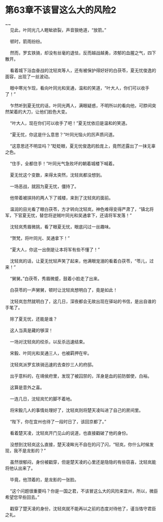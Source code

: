 # 第63章不该冒这么大的风险2
~~<br>&nbsp;&nbsp;&nbsp;&nbsp;见此，叶同光几人睚眦欲裂，声音狠绝道，“放箭。”<br><br>&nbsp;&nbsp;&nbsp;&nbsp;顿时，箭雨纷纷。<br><br>&nbsp;&nbsp;&nbsp;&nbsp;然而，罗玄铁骑，却没有丝毫的退怯，反而越战越勇，浓郁的血腥之气，四下散开。<br><br>&nbsp;&nbsp;&nbsp;&nbsp;看着城下浴血奋战的沈轻岚等人，还有被保护得好好的白茯苓，夏无忧俊逸的面容，出现了一丝波动。<br><br>&nbsp;&nbsp;&nbsp;&nbsp;眼中寒光乍现，看向叶同光和吴通，温和的笑道，“叶大人，你们可以收手了！”<br><br>&nbsp;&nbsp;&nbsp;&nbsp;乍然听到夏无忧的话，叶同光两人，满眼疑惑，不明所以的看向他，可脖间突然架着的大刀，让他们脸色大变。<br><br>&nbsp;&nbsp;&nbsp;&nbsp;“叶大人，现在你们可以收手了吧！”夏无忧依旧是温和的笑道。<br><br>&nbsp;&nbsp;&nbsp;&nbsp;“夏无忧，你这是什么意思？”叶同光恼火的厉声质问道。<br><br>&nbsp;&nbsp;&nbsp;&nbsp;“这意思还不明显吗？”眨眨眼，夏无忧俊逸的脸庞上，竟然还露出了一抹无辜之色。<br><br>&nbsp;&nbsp;&nbsp;&nbsp;“住手，全都住手！”叶同光气急败坏的朝着城楼下喊着。<br><br>&nbsp;&nbsp;&nbsp;&nbsp;夏无忧这个变数，来得太突然，沈轻岚都没想到。<br><br>&nbsp;&nbsp;&nbsp;&nbsp;一场恶战，就因为夏无忧，僵持了。<br><br>&nbsp;&nbsp;&nbsp;&nbsp;他带着被挟持的两人下了城楼，来到了沈轻岚的面前。<br><br>&nbsp;&nbsp;&nbsp;&nbsp;温润的目光看了眼白茯苓，方才转向沈轻岚，神色难得变得严肃了，“镇北将军，下官夏无忧，替您将逆贼叶同光和吴通拿下，还请将军发落！”<br><br>&nbsp;&nbsp;&nbsp;&nbsp;沈轻岚秀眉微挑，看了眼夏无忧，眼底闪过一丝趣味。<br><br>&nbsp;&nbsp;&nbsp;&nbsp;“贺梵，将叶同光、吴通拿下！”<br><br>&nbsp;&nbsp;&nbsp;&nbsp;“夏大人，你这一出倒是让本将军有些不懂了！”<br><br>&nbsp;&nbsp;&nbsp;&nbsp;沈轻岚的话，让夏无忧轻声笑了起来，他满眼宠溺的看着白茯苓，“苓儿，过来！”<br><br>&nbsp;&nbsp;&nbsp;&nbsp;“舅舅。”白茯苓，秀眉微蹙，鼓着小脸走了出来。<br><br>&nbsp;&nbsp;&nbsp;&nbsp;白茯苓的一声舅舅，顿时让沈轻岚想明白了，竟是如此！<br><br>&nbsp;&nbsp;&nbsp;&nbsp;沈轻岚忽然就明白了，这几日，深夜都会无故出现在驿站的书信，是出自谁的手笔了。<br><br>&nbsp;&nbsp;&nbsp;&nbsp;除了夏无忧，还能是谁？<br><br>&nbsp;&nbsp;&nbsp;&nbsp;这人当真是藏的够深！<br><br>&nbsp;&nbsp;&nbsp;&nbsp;一场对沈轻岚的绞杀，以反杀迅速结束。<br><br>&nbsp;&nbsp;&nbsp;&nbsp;宋毅、叶同光和吴通三人，也被羁押在牢。<br><br>&nbsp;&nbsp;&nbsp;&nbsp;沈轻岚派罗玄铁骑迅速的去查抄三人的府邸。<br><br>&nbsp;&nbsp;&nbsp;&nbsp;出乎意料的，在靖侯府里，发现了被囚禁的，浑身是血的前防御使，白裕。<br><br>&nbsp;&nbsp;&nbsp;&nbsp;这算是意外之喜。<br><br>&nbsp;&nbsp;&nbsp;&nbsp;一连几日，沈轻岚忙的脚不着地。<br><br>&nbsp;&nbsp;&nbsp;&nbsp;将宋毅几人的事情处理好了，沈轻岚则将楚天凌叫进了自己的房间里。<br><br>&nbsp;&nbsp;&nbsp;&nbsp;“陛下，你在宜州也待了一段时日了，该回京都了。”<br><br>&nbsp;&nbsp;&nbsp;&nbsp;看着楚天凌，沈轻岚开门见山的说道，也直接戳破了他的身份。<br><br>&nbsp;&nbsp;&nbsp;&nbsp;没想到沈轻岚这么直接，楚天凌眸光不自在的闪了闪，“轻岚，你什么时候发现，我不是龙影的？”<br><br>&nbsp;&nbsp;&nbsp;&nbsp;虽然很郁闷，身份被戳穿，但是楚天凌的心里还是隐隐的有些窃喜，沈轻岚能将他认出来了。<br><br>&nbsp;&nbsp;&nbsp;&nbsp;毕竟，他顶着的，是龙影的一张脸。<br><br>&nbsp;&nbsp;&nbsp;&nbsp;“这个问题很重要吗？你是一国之君，不该冒这么大的风险来宜州，所以，微臣希望您早些回去。”<br><br>&nbsp;&nbsp;&nbsp;&nbsp;戳穿了楚天凌的身份，沈轻岚就不能再以之前的态度对待他了，谨当恪守君臣之礼。<br><br>
                    

<script>_fwqdsqadxfw()</script>
<div><script>_dfwf1dw();</script></div>
<div><script>_dfwf1agdw();</script></div>
                